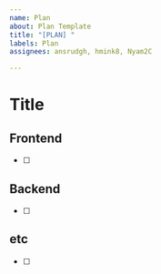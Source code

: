 ```yaml
---
name: Plan
about: Plan Template
title: "[PLAN] "
labels: Plan
assignees: ansrudgh, hmink8, Nyam2C

---
```


# Title

## Frontend
- [ ] 

## Backend
- [ ]

## etc
- [ ]
